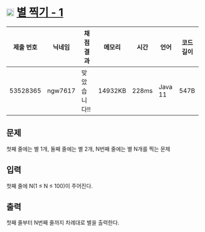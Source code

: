 # <img width="20px"  src="https://d2gd6pc034wcta.cloudfront.net/tier/1.svg" class="solvedac-tier"> [별 찍기 - 1](https://www.acmicpc.net/problem/2438) 

| 제출 번호 | 닉네임 | 채점 결과 | 메모리 | 시간 | 언어 | 코드 길이 |
|---|---|---|---|---|---|---|
|53528365|ngw7617|맞았습니다!! |14932KB|228ms|Java 11|547B|

## 문제
<p>첫째 줄에는 별 1개, 둘째 줄에는 별 2개, N번째 줄에는 별 N개를 찍는 문제</p>

## 입력
<p>첫째 줄에 N(1 ≤ N ≤ 100)이 주어진다.</p>

## 출력
<p>첫째 줄부터 N번째 줄까지 차례대로 별을 출력한다.</p>

